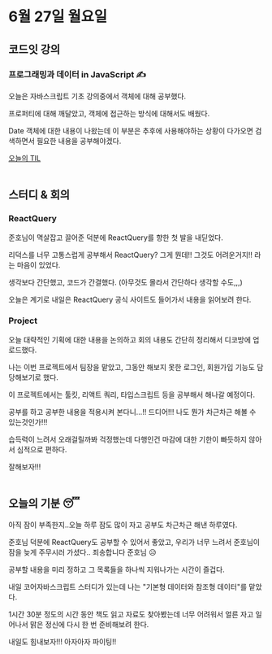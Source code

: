 # 6월 27일 월요일 

## 코드잇 강의
### 프로그래밍과 데이터 in JavaScript ✍️
오늘은 자바스크립트 기초 강의중에서 객체에 대해 공부했다.
   
프로퍼티에 대해 깨달았고, 객체에 접근하는 방식에 대해서도 배웠다. 
  
Date 객체에 대한 내용이 나왔는데 이 부분은 추후에 사용해야하는 상황이 다가오면 검색하면서 필요한 내용을 공부해야겠다. 
   
[오늘의 TIL](https://github.com/saehwa95/TIL/blob/main/JavaScript/Codeit/%ED%94%84%EB%A1%9C%EA%B7%B8%EB%9E%98%EB%B0%8D%EA%B3%BC%20%EB%8D%B0%EC%9D%B4%ED%84%B0%20in%20JavaScript.md)
<br/>
<br/>

## 스터디 & 회의
### ReactQuery
준호님이 멱살잡고 끌어준 덕분에 ReactQuery를 향한 첫 발을 내딛었다. 
  
리덕스를 너무 고통스럽게 공부해서 ReactQuery? 그게 뭔데!! 그것도 어려운거지!! 라는 마음이 있었다. 
  
생각보다 간단했고, 코드가 간결했다. (아무것도 몰라서 간단하다 생각할 수도,,,)
  
오늘은 계기로 내일은 ReactQuery 공식 사이트도 들어가서 내용을 읽어보려 한다. 

### Project
오늘 대략적인 기획에 대한 내용을 논의하고 회의 내용도 간단히 정리해서 디코방에 업로드했다.
    
나는 이번 프로젝트에서 팀장을 맡았고, 그동안 해보지 못한 로그인, 회원가입 기능도 담당해보기로 했다. 
  
이 프로젝트에서는 툴킷, 리액트 쿼리, 타입스크립트 등을 공부해서 해나갈 예정이다. 
  
공부를 하고 공부한 내용을 적용시켜 본다니...!! 드디어!!! 나도 뭔가 차근차근 해볼 수 있는것인가!!!

습득력이 느려서 오래걸릴까봐 걱정했는데 다행인건 마감에 대한 기한이 빠듯하지 않아서 심적으로 편하다.
  
잘해보자!!!
<br/>
<br/>
## 오늘의 기분 😴
아직 잠이 부족한지..오늘 하루 잠도 많이 자고 공부도 차근차근 해낸 하루였다. 
  
준호님 덕분에 ReactQuery도 공부할 수 있어서 좋았고, 우리가 너무 느려서 준호님이 잠을 늦게 주무시러 가셨다.. 죄송합니다 준호님 😥
  
공부할 내용을 미리 정하고 그 목록들을 하나씩 지워나가는 시간이 즐겁다. 
  
내일 코어자바스크립트 스터디가 있는데 나는 "기본형 데이터와 참조형 데이터"를 맡았다. 
  
1시간 30분 정도의 시간 동안 책도 읽고 자료도 찾아봤는데 너무 어려워서 얼른 자고 일어나서 맑은 정신에 다시 한 번 준비해보려 한다. 
  
내일도 힘내보자!!! 아자아자 파이팅!!
